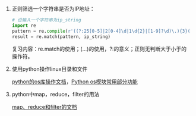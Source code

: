 1. 正则筛选一个字符串是否为IP地址：
    ``` python
    # 设输入一个字符串为ip_string
    import re
    pattern = re.compile(r'((?:25[0-5]|2[0-4]\d|1\d{2}|[1-9]?\d)\.){3}(?:25[0-5]|2[0-4]\d|1\d{2}|[1-9]?\d)$')
    result = re.match(pattern, ip_string)
    ```
    复习内容：re.match的使用；(...)的使用，?:的意义；正则无判断大于小于的操作符。

2. 使用python操作linux目录和文件

    [python的os库操作文档](https://docs.python.org/3/library/os.html)，[Python os模块常用部分功能](http://developer.51cto.com/art/201003/186045.htm)

3. python中map，reduce，filter的用法

    [map、reduce和filter的文档](http://book.pythontips.com/en/latest/map_filter.html)
